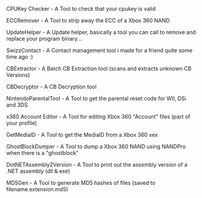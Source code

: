 CPUKey Checker - A Tool to check that your cpukey is valid

ECCRemover - A Tool to strip away the ECC of a Xbox 360 NAND

UpdateHelper - A Update helper, basically a tool you can call to remove and replace your program binary...

SwizzContact - A Contact management tool i made for a friend quite some time ago :)

CBExtractor - A Batch CB Extraction tool (scans and extracts unknown CB Versions)

CBDecryptor - A CB Decryption tool

NintendoParentalTool - A Tool to get the parental reset code for WII, DSi and 3DS

x360 Account Editor - A Tool for editing Xbox 360 "Account" files (part of your profile)

GetMediaID - A Tool to get the MediaID from a Xbox 360 xex

GhostBlockDumper - A Tool to dump a Xbox 360 NAND using NANDPro when there is a "ghostblock"

DotNETAssembly2Version - A Tool to print out the assembly version of a .NET assembly (dll & exe)

MD5Gen - A Tool to generate MD5 hashes of files (saved to filename.extension.md5)